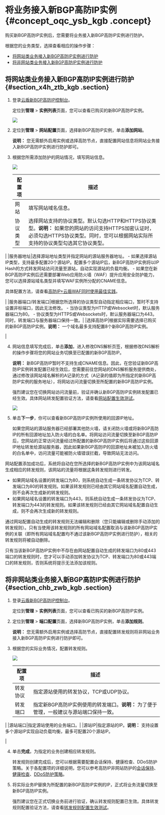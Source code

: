 # 将业务接入新BGP高防IP实例 {#concept_oqc_ysb_kgb .concept}

购买新BGP高防IP实例后，您需要将业务接入新BGP高防IP实例进行防护。

根据您的业务类型，选择查看相应的操作步骤：

-    [将网站类业务接入新BGP高防IP实例进行防护](#section_x4h_ztb_kgb) 
-    [将非网站类业务接入新BGP高防IP实例进行防护](#section_chb_zwb_kgb) 

## 将网站类业务接入新BGP高防IP实例进行防护 {#section_x4h_ztb_kgb .section}

1.  登录[云盾新BGP高防IP控制台](https://yundunnext.console.aliyun.com/?p=ddoscoo#/report)。

    定位到**管理** \> **实例列表**页面，您可以查看已购买的新BGP高防IP实例。

    ![](http://static-aliyun-doc.oss-cn-hangzhou.aliyuncs.com/assets/img/79685/156151535036654_zh-CN.png)

2.  定位到**管理** \> **网站配置**页面，选择新BGP高防IP实例，单击**添加网站**。

    **说明：** 您无需额外启用实例或选择高防节点，直接配置网站信息将网站业务接入新BGP高防IP实例进行防护即可。

3.  根据您所需添加防护的网站情况，填写网站信息。

    ![](http://static-aliyun-doc.oss-cn-hangzhou.aliyuncs.com/assets/img/79685/156151535036657_zh-CN.png)

    |配置项|描述|
    |---|--|
    |网站|填写网站域名信息。|
    |协议类型|选择网站支持的协议类型。默认勾选HTTP和HTTPS协议类型。**说明：** 如果您的网站的访问支持HTTPS加密认证时，必须勾选HTTPS协议类型。同时，您可以根据网站实际所支持的协议类型勾选其它协议类型。

 |
    |服务器地址|选择源站地址类型并指定网站的源站服务器地址。    -   如果选择源站IP类型，支持最多配置20个源站IP。配置多个源站IP后，新BGP高防IP实例将以IP Hash的方式转发网站访问流量至源站，自动实现源站的负载均衡。
    -   如果您在新BGP高防IP实例后还需要部署Web应用防火墙（WAF）提升应用安全防护能力，您可以选择源站域名类型并填写WAF实例所分配的CNAME信息。

具体配置方法，请查看[高防IP+云盾WAF同时使用最佳实践](../../../../cn.zh-CN/DDoS高防IP/最佳实践/"高防IP+云盾WAF"同时使用.md#)。

 |
    |服务器端口/转发端口|根据您所选择的协议类型自动指定相应端口，暂时不支持设置非标端口，因此无法修改。    -   当协议类型为HTTP或Websocket时，默认服务器端口为80。
    -   协议类型为HTTPS或Websockets时，默认服务器端口为443。
同时，转发端口与服务器端口保持一致。|
    |选择高防IP|根据实际需要选择已购买的新BGP高防IP实例。**说明：** 一个域名最多支持配置8个新BGP高防IP实例。

 |

4.  网站信息填写完成后，单击**添加**，进入修改DNS解析页签，根据修改DNS解析的操作步骤将您的网站业务切换至已配置的新BGP高防IP。

    **说明：** 新BGP高防IP暂时不支持生成CNAME信息。因此，在您验证新BGP高防IP实例转发配置已经生效后，您需要前往您网站的DNS解析服务提供商处，通过修改该网站域名解析的A记录的方式（A记录的值即为所指定的新BGP高防IP实例的服务地址），将网站访问流量切换至所配置的新BGP高防IP实例。

    强烈建议您在切换网站访问流量前，验证并确认新BGP高防IP实例转发配置已经生效。具体网站转发配置验证方法，请查看[网站配置生效测试](../../../../cn.zh-CN/DDoS高防IP/快速入门/防护网站业务/步骤3：验证配置生效.md#)。

    ![](http://static-aliyun-doc.oss-cn-hangzhou.aliyuncs.com/assets/img/79685/156151535136696_zh-CN.png)

5.  单击**下一步**，你可以查看新BGP高防IP实例所使用的回源IP地址。

    如果您网站的源站服务器已经部署其他防火墙，请关闭防火墙或将新BGP高防IP的所有回源地址加入防火墙的白名单。将网站访问流量切换至新BGP高防IP后，您网站的正常访问流量经过所配置的新BGP高防IP实例后将通过这些回源IP地址转发给源站服务器，因此如果新BGP高防IP的回源地址未被加入防火墙的白名单中，访问流量可能被防火墙错误拦截，导致网站无法访问。


网站配置添加成功后，系统将自动在您所选择的新BGP高防IP实例中为该网站域名生成相应的转发规则，该网站的流量将根据这条转发规则进行转发。

-   如果网站域名设置的转发端口为80，则系统自动生成一条转发协议为TCP、转发端口为80的转发规则。如果该转发规则已经由其它网站域名配置自动生成，则不会再次生成新的转发规则。
-   如果网站域名设置的转发端口为443，则系统自动生成一条转发协议为TCP、转发端口为443的转发规则。如果该转发规则已经由其它网站域名配置自动生成，则不会再次生成新的转发规则。

通过网站配置自动生成的转发规则无法编辑和删除（您只能编辑或删除手动添加的转发规则）。只有当使用该转发规则的所有网站域名配置取消与该新BGP高防IP实例的关联（即所有网站域名配置均不通过该新BGP高防IP实例进行防护），相关的转发规则将被自动删除。

只有当该新BGP高防IP实例中不存在由网站配置自动生成的转发端口为80或443端口的转发规则时，您才可以手动添加转发协议为TCP、转发端口为80或443端口的转发规则，否则系统将提示无法添加该规则。

## 将非网站类业务接入新BGP高防IP实例进行防护 {#section_chb_zwb_kgb .section}

1.  登录[云盾新BGP高防IP控制台](https://yundunnext.console.aliyun.com/?p=ddoscoo#/report)。

    定位到**管理** \> **实例列表**页面，您可以查看已购买的新BGP高防IP实例。

2.  定位到**管理** \> **端口配置**页面，选择新BGP高防IP实例，单击**添加规则**。

    **说明：** 您无需额外启用实例或选择高防节点，直接配置转发规则将非网站业务接入新BGP高防IP实例进行防护即可。

3.  根据您的实际业务情况，配置转发规则。

    ![](http://static-aliyun-doc.oss-cn-hangzhou.aliyuncs.com/assets/img/79685/156151535136742_zh-CN.png)

    |配置项|描述|
    |---|--|
    |转发协议|指定源站使用的转发协议，TCP或UDP协议。|
    |转发端口|指定新BGP高防IP实例使用的转发端口。**说明：** 为了便于管理，一般建议与源站端口保持一致。

 |
    |源站端口|指定源站使用的业务端口。|
    |源站IP|指定源站的IP。**说明：** 支持设置多个源站IP实现自动负载均衡，最多可配置20个源站IP。

 |

4.  单击**完成**，为指定的业务创建相应转发规则。

    转发规则创建完成后，您可以根据需要配置会话保持、健康检查、DDoS防护策略。关于各配置项的详细说明，您可以参考高防IP非网站防护的[会话保持](../../../../cn.zh-CN/DDoS高防IP/用户指南/网络四层防护设置/非网站业务会话保持配置.md#)、[健康检查](../../../../cn.zh-CN/DDoS高防IP/用户指南/网络四层防护设置/非网站业务健康检查配置.md#)、[DDoS防护策略](../../../../cn.zh-CN/DDoS高防IP/用户指南/网络四层防护设置/非网站业务DDoS防护策略配置.md#)。

5.  将实际业务IP替换为所配置的新BGP高防IP实例的IP，正式将业务流量切换至新BGP高防IP实例。

    强烈建议您在正式切换业务前进行验证，确认转发规则配置已生效。具体转发规则配置验证方法，请查看[转发规则配置生效测试](../../../../cn.zh-CN/DDoS高防IP/快速入门/防护非网站业务/步骤3：验证配置生效.md#)。


